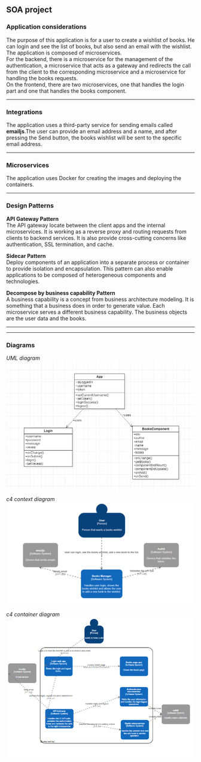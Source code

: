 ## SOA project

### Application considerations
The purpose of this application is for a user to create a wishlist of books. He can login and see the list of books, but also send an email with the wishlist. The application is composed of microservices.\
For the backend, there is a microservice for the management of the authentication, a microservice that acts as a gateway and redirects the call from the client to the corresponding microservice and a microservice for handling the books requests. \
On the frontend, there are two microservices, one that handles the login part and one that handles the books component.

****

### Integrations
The application uses a third-party service for sending emails called **emailjs**.The user can provide an email address and a name, and after pressing the Send button, the books wishlist will be sent to the specific email address.
****

### Microservices
The application uses Docker for creating the images and deploying the containers.
****

### Design Patterns

**API Gateway Pattern** \
The API gateway locate between the client apps and the internal microservices. It is working as a reverse proxy and routing requests from clients to backend services. It is also provide cross-cutting concerns like authentication, SSL termination, and cache.

**Sidecar Pattern** \
Deploy components of an application into a separate process or container to provide isolation and encapsulation. This pattern can also enable applications to be composed of heterogeneous components and technologies.

**Decompose by business capability Pattern** \
A business capability is a concept from business architecture modeling. It is something that a business does in order to generate value. Each microservice serves a different business capability. The business objects are the user data and the books.
****

****

### Diagrams

_UML diagram_
![UML diagram](utils/uml-diagram.png)

_c4 context diagram_
![c4 context diagram](utils/c4-context-diagram.png)

_c4 container diagram_
![c4 container diagram](utils/c4-container-diagram.png)

